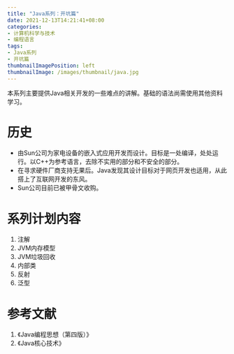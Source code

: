 ```yaml
---
title: "Java系列：开坑篇"
date: 2021-12-13T14:21:41+08:00
categories:
- 计算机科学与技术
- 编程语言
tags:
- Java系列
- 开坑篇
thumbnailImagePosition: left
thumbnailImage: /images/thumbnail/java.jpg
---
```

本系列主要提供Java相关开发的一些难点的讲解。基础的语法尚需使用其他资料学习。
<!--more-->
# 历史
- 由Sun公司为家电设备的嵌入式应用开发而设计。目标是一处编译，处处运行。以C++为参考语言，去除不实用的部分和不安全的部分。
- 在寻求硬件厂商支持无果后。Java发现其设计目标对于网页开发也适用，从此搭上了互联网开发的东风。
- Sun公司目前已被甲骨文收购。
# 系列计划内容
1. 注解
1. JVM内存模型
1. JVM垃圾回收
1. 内部类
1. 反射
1. 泛型
# 参考文献
1. 《Java编程思想（第四版）》
1. 《Java核心技术》